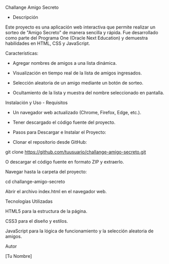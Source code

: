 Challange Amigo Secreto

- Descripción

Este proyecto es una aplicación web interactiva que permite realizar un sorteo de "Amigo Secreto" de manera sencilla y rápida. Fue desarrollado como parte del Programa One (Oracle Next Education) y demuestra habilidades en HTML, CSS y JavaScript.

Características:

- Agregar nombres de amigos a una lista dinámica.

- Visualización en tiempo real de la lista de amigos ingresados.

- Selección aleatoria de un amigo mediante un botón de sorteo.

- Ocultamiento de la lista y muestra del nombre seleccionado en pantalla.

Instalación y Uso - Requisitos

- Un navegador web actualizado (Chrome, Firefox, Edge, etc.).

- Tener descargado el código fuente del proyecto.

- Pasos para Descargar e Instalar el Proyecto:

- Clonar el repositorio desde GitHub:

git clone https://github.com/tuusuario/challange-amigo-secreto.git

O descargar el código fuente en formato ZIP y extraerlo.

Navegar hasta la carpeta del proyecto:

cd challange-amigo-secreto

Abrir el archivo index.html en el navegador web.

Tecnologías Utilizadas

HTML5 para la estructura de la página.

CSS3 para el diseño y estilos.

JavaScript para la lógica de funcionamiento y la selección aleatoria de amigos.

Autor

[Tu Nombre]
